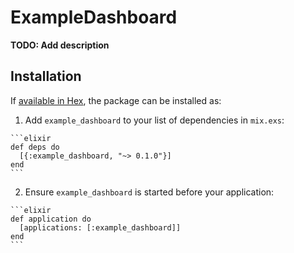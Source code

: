 # ExampleDashboard

**TODO: Add description**

## Installation

If [available in Hex](https://hex.pm/docs/publish), the package can be installed as:

  1. Add `example_dashboard` to your list of dependencies in `mix.exs`:

    ```elixir
    def deps do
      [{:example_dashboard, "~> 0.1.0"}]
    end
    ```

  2. Ensure `example_dashboard` is started before your application:

    ```elixir
    def application do
      [applications: [:example_dashboard]]
    end
    ```

